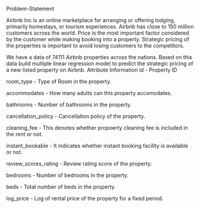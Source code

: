 Problem-Statement

Airbnb Inc is an online marketplace for arranging or offering lodging, primarily homestays, or tourism experiences. Airbnb has close to 150 million customers across the world. Price is the most important factor considered by the customer while making booking into a property. Strategic pricing of the properties is important to avoid losing customers to the competitors.

We have a data of 74111 Airbnb properties across the nations. Based on this data build multiple linear regression model to predict the strategic pricing of a new listed property on Airbnb.
Attribute Information
id - Property ID

room_type - Type of Room in the property.

accommodates - How many adults can this property accomodates.

bathrooms - Number of bathrooms in the property.

cancellation_policy - Cancellation policy of the property.

cleaning_fee - This denotes whether propoerty cleaning fee is included in the rent or not.

instant_bookable - It indicates whether instant booking facility is available or not.

review_scores_rating - Review rating score of the property.

bedrooms - Number of bedrooms in the property.

beds - Total number of beds in the property.

log_price - Log of rental price of the property for a fixed period.
